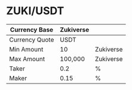 # ZUKI/USDT

| Currency Base  | Zukiverse |           |
| -------------- | --------- | --------- |
| Currency Quote | USDT      |           |
| Min Amount     | 10        | Zukiverse |
| Max Amount     | 100,000   | Zukiverse |
| Taker          | 0.2       | %         |
| Maker          | 0.15      | %         |

